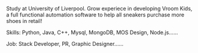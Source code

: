 Study at University of Liverpool.
Grow experiece in developing Vroom Kids, a full functional automation software to help all sneakers purchase more shoes in retail! 

Skills: Python, Java, C++, Mysql, MongoDB, MOS Design, Node.js......

Job: Stack Developer, PR, Graphic Designer......

<!---
Oreo-Kingdom/Oreo-Kingdom is a ✨ special ✨ repository because its `README.md` (this file) appears on your GitHub profile.
You can click the Preview link to take a look at your changes.
--->
